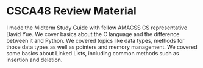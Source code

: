 # CSCA48 Review Material
I made the Midterm Study Guide with fellow AMACSS CS representative David Yue. We cover basics about the C language and the difference
between it and Python. We covered topics like data types, methods for those data types as well as pointers and memory management. We covered some basics about Linked Lists, including common methods such as insertion and deletion.
